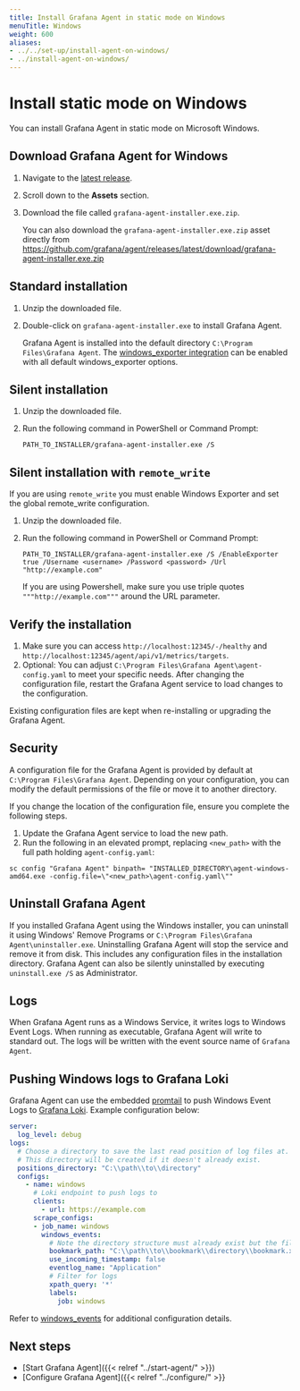 ```yaml
---
title: Install Grafana Agent in static mode on Windows
menuTitle: Windows
weight: 600
aliases:
- ../../set-up/install-agent-on-windows/
- ../install-agent-on-windows/
---
```


# Install static mode on Windows

You can install Grafana Agent in static mode on Microsoft Windows.

## Download Grafana Agent for Windows

1. Navigate to the [latest release](https://github.com/grafana/agent/releases).
1. Scroll down to the **Assets** section.
1. Download the file called `grafana-agent-installer.exe.zip`.

   You can also download the `grafana-agent-installer.exe.zip` asset directly from https://github.com/grafana/agent/releases/latest/download/grafana-agent-installer.exe.zip

## Standard installation

1. Unzip the downloaded file.
1. Double-click on `grafana-agent-installer.exe` to install Grafana Agent.

   Grafana Agent is installed into the default directory `C:\Program Files\Grafana Agent`.
   The [windows_exporter integration](https://grafana.com/docs/agent/latest/static/configuration/integrations/windows-exporter-config) can be enabled with all default windows_exporter options.

## Silent installation

1. Unzip the downloaded file.
1. Run the following command in PowerShell or Command Prompt:

   ```shell
   PATH_TO_INSTALLER/grafana-agent-installer.exe /S
   ```

## Silent installation with `remote_write`

If you are using `remote_write` you must enable Windows Exporter and set the global remote_write configuration. 

1. Unzip the downloaded file.
1. Run the following command in PowerShell or Command Prompt:

   ```shell
   PATH_TO_INSTALLER/grafana-agent-installer.exe /S /EnableExporter true /Username <username> /Password <password> /Url "http://example.com"
   ```

   If you are using Powershell, make sure you use triple quotes `"""http://example.com"""` around the URL parameter.

## Verify the installation

1. Make sure you can access `http://localhost:12345/-/healthy` and `http://localhost:12345/agent/api/v1/metrics/targets`.
1. Optional: You can adjust `C:\Program Files\Grafana Agent\agent-config.yaml` to meet your specific needs. After changing the configuration file, restart the Grafana Agent service to load changes to the configuration.

Existing configuration files are kept when re-installing or upgrading the Grafana Agent.

## Security

A configuration file for the Grafana Agent is provided by default at `C:\Program Files\Grafana Agent`. Depending on your configuration, you can modify the default permissions of the file or move it to another directory.

If you change the location of the configuration file, ensure you complete the following steps.

1. Update the Grafana Agent service to load the new path.
1. Run the following in an elevated prompt, replacing `<new_path>` with the full path holding `agent-config.yaml`:

```shell
sc config "Grafana Agent" binpath= "INSTALLED_DIRECTORY\agent-windows-amd64.exe -config.file=\"<new_path>\agent-config.yaml\""
```

## Uninstall Grafana Agent

If you installed Grafana Agent using the Windows installer, you can uninstall it using Windows' Remove Programs or `C:\Program Files\Grafana Agent\uninstaller.exe`.
Uninstalling Grafana Agent will stop the service and remove it from disk. This includes any configuration files in the installation directory.
Grafana Agent can also be silently uninstalled by executing `uninstall.exe /S` as Administrator.

## Logs

When Grafana Agent runs as a Windows Service, it writes logs to Windows Event Logs. When running as executable, Grafana Agent will write to standard out. The logs will be written with the event source name of `Grafana Agent`.

## Pushing Windows logs to Grafana Loki

Grafana Agent can use the embedded [promtail](https://grafana.com/docs/loki/latest/clients/promtail/) to push Windows Event Logs to [Grafana Loki](https://github.com/grafana/loki). Example configuration below:

```yaml
server:
  log_level: debug
logs:
  # Choose a directory to save the last read position of log files at.
  # This directory will be created if it doesn't already exist.
  positions_directory: "C:\\path\\to\\directory"
  configs:
    - name: windows
      # Loki endpoint to push logs to
      clients:
        - url: https://example.com
      scrape_configs:
      - job_name: windows
        windows_events:
          # Note the directory structure must already exist but the file will be created on demand
          bookmark_path: "C:\\path\\to\\bookmark\\directory\\bookmark.xml"
          use_incoming_timestamp: false
          eventlog_name: "Application"
          # Filter for logs
          xpath_query: '*'
          labels:
            job: windows
```

Refer to [windows_events](https://grafana.com/docs/loki/latest/clients/promtail/configuration/#windows_events) for additional configuration details.

## Next steps

* [Start Grafana Agent]({{< relref "../start-agent/" >}})
* [Configure Grafana Agent]({{< relref "../configure/" >}}
